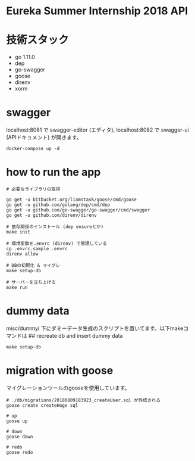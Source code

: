 # Eureka Summer Internship 2018 API

# 技術スタック

- go 1.11.0
- dep
- go-swagger
- goose
- direnv
- xorm

# swagger

localhost:8081 で swagger-editor (エディタ), localhost:8082 で swagger-ui (APIドキュメント) が開きます。

```
docker-compose up -d
```

# how to run the app

```
# 必要なライブラリの取得

go get -u bitbucket.org/liamstask/goose/cmd/goose
go get -u github.com/golang/dep/cmd/dep
go get -u github.com/go-swagger/go-swagger/cmd/swagger
go get -u github.com/direnv/direnv

# 依存関係のインストール (dep ensureとか)
make init

# 環境変数を.envrc (direnv) で管理している
cp .envrc.sample .envrc
direnv allow

# DBの初期化 & マイグレ
make setup-db

# サーバーを立ち上げる
make run
```

# dummy data

misc/dummy/ 下にダミーデータ生成のスクリプトを置いてます。以下makeコマンドは ## recreate db and insert dummy data

```
make setup-db
```

# migration with goose

マイグレーションツールのgooseを使用しています。

```
# ./db/migrations/20180809183923_createUser.sql が作成される
goose create createHoge sql

# up
goose up

# down
goose down

# redo
goose redo
```
